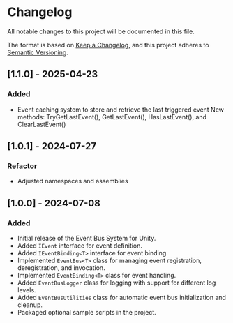 # Changelog

All notable changes to this project will be documented in this file.

The format is based on [Keep a Changelog](https://keepachangelog.com/en/1.0.0/),
and this project adheres to [Semantic Versioning](https://semver.org/spec/v2.0.0.html).

## [1.1.0] - 2025-04-23
### Added

- Event caching system to store and retrieve the last triggered event
New methods: TryGetLastEvent(), GetLastEvent(), HasLastEvent(), and ClearLastEvent()

## [1.0.1] - 2024-07-27
### Refactor
- Adjusted namespaces and assemblies

## [1.0.0] - 2024-07-08
### Added
- Initial release of the Event Bus System for Unity.
- Added `IEvent` interface for event definition.
- Added `IEventBinding<T>` interface for event binding.
- Implemented `EventBus<T>` class for managing event registration, deregistration, and invocation.
- Implemented `EventBinding<T>` class for event handling.
- Added `EventBusLogger` class for logging with support for different log levels.
- Added `EventBusUtilities` class for automatic event bus initialization and cleanup.
- Packaged optional sample scripts in the project.
